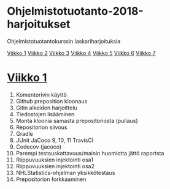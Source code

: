 # Ohjelmistotuotanto-2018-harjoitukset
Ohjelmistotuotantokurssin laskariharjoituksia

[Viikko 1](https://github.com/vsvala/ohtu-viikko1)
[Viikko 2](https://github.com/vsvala/ohtu-viikko2)
[Viikko 3](https://github.com/vsvala/ohtu-viikko2)
[Viikko 4](https://github.com/vsvala/ohtu-viikko2)
[Viikko 5](https://github.com/vsvala/ohtu-viikko2)
[Viikko 6](https://github.com/vsvala/Ohjelmistotuotanto-2018-harjoitukset/tree/master/viikko6)
[Viikko 7](https://github.com/vsvala/Ohjelmistotuotanto-2018-harjoitukset/tree/master/viikko7)

# [Viikko 1](https://github.com/vsvala/ohtu-viikko1)

1. Komentorivin käyttö
2. Github preposition kloonaus
3. Gitin alkeiden harjoittelu
4. Tiedostojen lisääminen
5. Monta kloonia samasta prepositoriosta (pullaus)
6. Repositorion siivous
7. Gradle
8. JUnit JaCoco
9, 10, 11 TravisCI
12. Codecov (jacoco)
13. Parempi testauskattavuus/mainin huomiotta jättö raportsta
14. Riippuvuuksien injektointi osa1
15. Riippuvuuksien injektointi osa2
16. NHLStatistics-ohjelman yksikkötestaus
17. Prepositorion forkkaaminen

